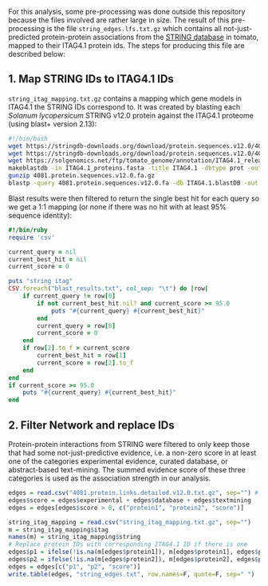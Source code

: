 For this analysis, some pre-processing was done outside this repository because the files involved are rather large in size.
The result of this pre-processing is the file `string_edges.lfs.txt.gz` which contains all not-just-predicted protein-protein associations from the [STRING database](https://string-db.org/) in tomato, mapped to their ITAG4.1 protein ids.
The steps for producing this file are described below:

## 1. Map STRING IDs to ITAG4.1 IDs
`string_itag_mapping.txt.gz` contains a mapping which gene models in ITAG4.1 the STRING IDs correspond to.
It was created by blasting each *Solanum lycopersicum* STRING v12.0 protein against the ITAG4.1 proteome (using blast+ version 2.13):

```bash
#!/bin/bash
wget https://stringdb-downloads.org/download/protein.sequences.v12.0/4081.protein.sequences.v12.0.fa.gz
wget https://stringdb-downloads.org/download/protein.sequences.v12.0/4081.protein.links.detailed.v12.0.txt.gz # for later
wget https://solgenomics.net/ftp/tomato_genome/annotation/ITAG4.1_release/ITAG4.1_proteins.fasta
makeblastdb -in ITAG4.1_proteins.fasta -title ITAG4.1 -dbtype prot -out ITAG4.1.blastDB -parse_seqids
gunzip 4081.protein.sequences.v12.0.fa.gz
blastp -query 4081.protein.sequences.v12.0.fa -db ITAG4.1.blastDB -out blast_results.txt -outfmt 6 -evalue 1e-50
```

Blast results were then filtered to return the single best hit for each query so we get a 1:1 mapping (or none if there was no hit with at least 95% sequence identity):

```ruby
#!/bin/ruby
require 'csv'

current_query = nil
current_best_hit = nil
current_score = 0

puts "string itag"
CSV.foreach("blast_results.txt", col_sep: "\t") do |row|
    if current_query != row[0]
        if not current_best_hit.nil? and current_score >= 95.0
            puts "#{current_query} #{current_best_hit}"
        end
        current_query = row[0]
        current_score = 0
    end
    if row[2].to_f > current_score
        current_best_hit = row[1]
        current_score = row[2].to_f
    end
end
if current_score >= 95.0
    puts "#{current_query} #{current_best_hit}"
end
```

## 2. Filter Network and replace IDs
Protein-protein interactions from STRING were filtered to only keep those that had some not-just-predictive evidence, i.e. a non-zero score in at least one of the categories experimental evidence, curated database, or abstract-based text-mining.
The summed evidence score of these three categories is used as the association strength in our analysis.

```R
edges = read.csv("4081.protein.links.detailed.v12.0.txt.gz", sep="") # downloaded above
edges$score = edges$experimental + edges$database + edges$textmining
edges = edges[edges$score > 0, c("protein1", "protein2", "score")]

string_itag_mapping = read.csv("string_itag_mapping.txt.gz", sep="")
m = string_itag_mapping$itag
names(m) = string_itag_mapping$string
# Replace protein IDs with corresponding ITAG4.1 ID if there is one
edges$p1 = ifelse(!is.na(m[edges$protein1]), m[edges$protein1], edges$protein1)
edges$p2 = ifelse(!is.na(m[edges$protein2]), m[edges$protein2], edges$protein2)
edges = edges[c("p1", "p2", "score")]
write.table(edges, "string_edges.txt", row.names=F, quote=F, sep=" ")
```
